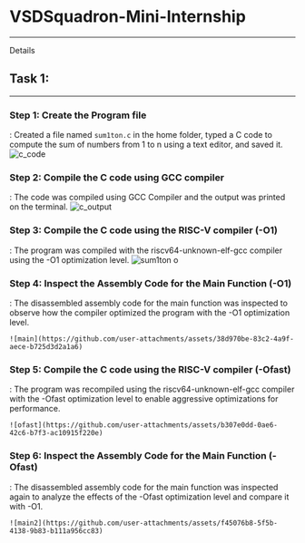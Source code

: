 # VSDSquadron-Mini-Internship
---

Details 
## Task 1: 
---
### Step 1: Create the Program file 
  : Created a file named `sum1ton.c` in the home folder, typed a C code to compute the sum of numbers from 1 to n using a text editor, and saved it.
    ![c_code](https://github.com/user-attachments/assets/bfd3de06-efef-4f54-ac66-f96ebd0ed2ba)

### Step 2: Compile the C code using GCC compiler
  : The code was compiled using GCC Compiler and the output was printed on the terminal. 
    ![c_output](https://github.com/user-attachments/assets/2b123eda-2d8c-4f79-8a75-c8b95762c5ca)

### Step 3: Compile the C code using the RISC-V compiler (-O1) 
  : The program was compiled with the riscv64-unknown-elf-gcc compiler using the -O1 optimization level.
    ![sum1ton o](https://github.com/user-attachments/assets/dd69cb0b-974f-4fb6-9c33-a559b6942f88)

### Step 4: Inspect the Assembly Code for the Main Function (-O1)
   : The disassembled assembly code for the main function was inspected to observe how the compiler optimized the program with the -O1 optimization level.
   
    ![main](https://github.com/user-attachments/assets/38d970be-83c2-4a9f-aece-b725d3d2a1a6)

### Step 5: Compile the C code using the RISC-V compiler (-Ofast) 
  : The program was recompiled using the riscv64-unknown-elf-gcc compiler with the -Ofast optimization level to enable aggressive optimizations for performance.
  
    ![ofast](https://github.com/user-attachments/assets/b307e0dd-0ae6-42c6-b7f3-ac10915f220e)

### Step 6: Inspect the Assembly Code for the Main Function (-Ofast)
  : The disassembled assembly code for the main function was inspected again to analyze the effects of the -Ofast optimization level and compare it with -O1.
  
    ![main2](https://github.com/user-attachments/assets/f45076b8-5f5b-4138-9b83-b111a956cc83)
